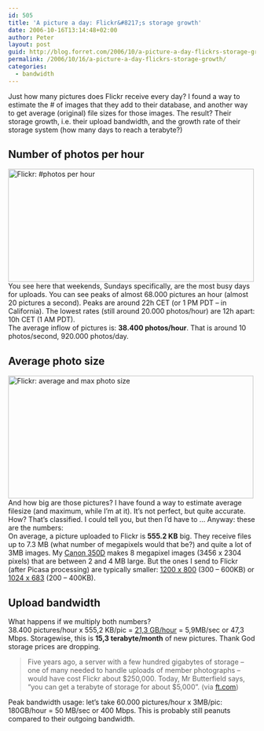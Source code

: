 ```yaml
---
id: 505
title: 'A picture a day: Flickr&#8217;s storage growth'
date: 2006-10-16T13:14:48+02:00
author: Peter
layout: post
guid: http://blog.forret.com/2006/10/a-picture-a-day-flickrs-storage-growth/
permalink: /2006/10/16/a-picture-a-day-flickrs-storage-growth/
categories:
  - bandwidth
---
```

Just how many pictures does Flickr receive every day? I found a way to estimate the # of images that they add to their database, and another way to get average (original) file sizes for those images. The result? Their storage growth, i.e. their upload bandwidth, and the growth rate of their storage system (how many days to reach a terabyte?) 

## Number of photos per hour

[<img loading="lazy" src="http://static.flickr.com/103/271195136_0b76056076.jpg" width="500" height="230" alt="Flickr: #photos per hour" />](http://www.flickr.com/photos/pforret/271195136/ "Photo Sharing")  
You see here that weekends, Sundays specifically, are the most busy days for uploads. You can see peaks of almost 68.000 pictures an hour (almost 20 pictures a second). Peaks are around 22h CET (or 1 PM PDT &#8211; in California). The lowest rates (still around 20.000 photos/hour) are 12h apart: 10h CET (1 AM PDT).  
The average inflow of pictures is: **38.400 photos/hour**. That is around 10 photos/second, 920.000 photos/day.

## Average photo size

[<img loading="lazy" src="http://static.flickr.com/118/271195133_59f05d3330.jpg" width="499" height="250" alt="Flickr: average and max photo size" />](http://www.flickr.com/photos/pforret/271195133/ "Photo Sharing")  
And how big are those pictures? I have found a way to estimate average filesize (and maximum, while I&#8217;m at it). It&#8217;s not perfect, but quite accurate. How? That&#8217;s classified. I could tell you, but then I&#8217;d have to &#8230; Anyway: these are the numbers:  
On average, a picture uploaded to Flickr is **555.2 KB** big. They receive files up to 7.3 MB (what number of megapixels would that be?) and quite a lot of 3MB images. My [Canon 350D](http://web.forret.com/tools/megapixel.asp?title=Canon+EOS+350D&width=3456&height=2304) makes 8 megapixel images (3456 x 2304 pixels) that are between 2 and 4 MB large. But the ones I send to Flickr (after Picasa processing) are typically smaller: [1200 x 800](http://web.forret.com/tools/megapixel.asp?width=1200&height=800) (300 &#8211; 600KB) or [1024 x 683](http://web.forret.com/tools/megapixel.asp?width=1024&height=683) (200 &#8211; 400KB).

## Upload bandwidth

What happens if we multiply both numbers?  
38.400 pictures/hour x 555,2 KB/pic = [21,3 GB/hour](http://web.forret.com/tools/bandwidth.asp?speed=21.3&unit=GB%2Fh) = 5,9MB/sec or 47,3 Mbps. Storagewise, this is **15,3 terabyte/month** of new pictures. Thank God storage prices are dropping.

> Five years ago, a server with a few hundred gigabytes of storage – one of many needed to handle uploads of member photographs – would have cost Flickr about $250,000. Today, Mr Butterfield says, “you can get a terabyte of storage for about $5,000”. (via [ft.com](http://www.ft.com/cms/s/7ac899e4-ca42-11da-852f-0000779e2340.html))

Peak bandwidth usage: let&#8217;s take 60.000 pictures/hour x 3MB/pic: 180GB/hour = 50 MB/sec or 400 Mbps. This is probably still peanuts compared to their outgoing bandwidth.